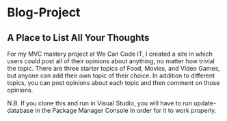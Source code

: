# Blog-Project
## A Place to List All Your Thoughts
For my MVC mastery project at We Can Code IT, I created a site in which users could post all of their opinions about anything, no matter how trivial the topic. There are three starter topics of Food, Movies, and Video Games, but anyone can add their own topic of their choice. In addition to different topics, you can post opinions about each topic and then comment on those opinions.

N.B. If you clone this and run in Visual Studio, you will have to run update-database in the Package Manager Console in order for it to work properly.
